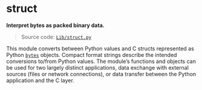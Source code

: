 # struct

**Interpret bytes as packed binary data.**

> Source code: [`Lib/struct.py`](https://github.com/python/cpython/tree/3.12/Lib/struct.py)

This module converts between Python values and C structs represented as Python [`bytes`](/built-in-types/bytes/) objects. Compact format strings describe the intended conversions to/from Python values. The module’s functions and objects can be used for two largely distinct applications, data exchange with external sources (files or network connections), or data transfer between the Python application and the C layer.
